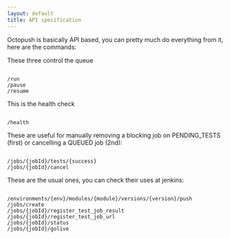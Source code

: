 ```yaml
---
layout: default
title: API specification
---
```

 
Octopush is basically API based, you can pretty much do everything from it, here are the commands:

These three control the queue
<pre><code>
/run
/pause
/resume
</code></pre>

This is the health check
<pre><code>
/health
</code></pre>

These are useful for manually removing a blocking job on PENDING_TESTS (first) or cancelling a QUEUED job (2nd):
<pre><code>
/jobs/{jobId}/tests/{success}
/jobs/{jobId}/cancel
</code></pre>

These are the usual ones, you can check their uses at jenkins:
<pre><code>
/environments/{env}/modules/{module}/versions/{version}/push
/jobs/create
/jobs/{jobId}/register_test_job_result
/jobs/{jobId}/register_test_job_url
/jobs/{jobId}/status
/jobs/{jobId}/golive
</code></pre>

